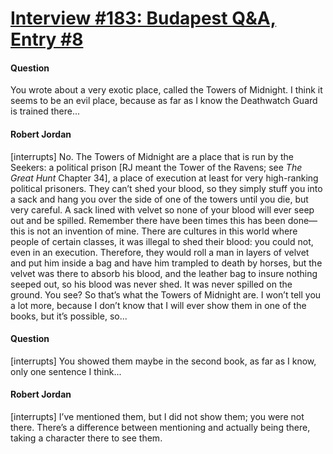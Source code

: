 # [Interview #183: Budapest Q&A, Entry #8](https://www.theoryland.com/intvmain.php?i=183#8)

#### Question

You wrote about a very exotic place, called the Towers of Midnight. I think it seems to be an evil place, because as far as I know the Deathwatch Guard is trained there...

#### Robert Jordan

[interrupts] No. The Towers of Midnight are a place that is run by the Seekers: a political prison [RJ meant the Tower of the Ravens; see
*The Great Hunt*
Chapter 34], a place of execution at least for very high-ranking political prisoners. They can’t shed your blood, so they simply stuff you into a sack and hang you over the side of one of the towers until you die, but very careful. A sack lined with velvet so none of your blood will ever seep out and be spilled. Remember there have been times this has been done—this is not an invention of mine. There are cultures in this world where people of certain classes, it was illegal to shed their blood: you could not, even in an execution. Therefore, they would roll a man in layers of velvet and put him inside a bag and have him trampled to death by horses, but the velvet was there to absorb his blood, and the leather bag to insure nothing seeped out, so his blood was never shed. It was never spilled on the ground. You see? So that’s what the Towers of Midnight are. I won’t tell you a lot more, because I don’t know that I will ever show them in one of the books, but it’s possible, so...

#### Question

[interrupts] You showed them maybe in the second book, as far as I know, only one sentence I think...

#### Robert Jordan

[interrupts] I’ve mentioned them, but I did not show them; you were not there. There’s a difference between mentioning and actually being there, taking a character there to see them.

